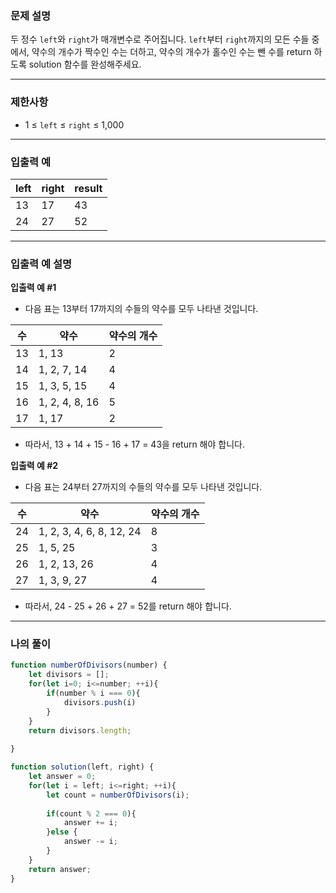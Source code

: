 ### **문제 설명**

두 정수 `left`와 `right`가 매개변수로 주어집니다. `left`부터 `right`까지의 모든 수들 중에서, 약수의 개수가 짝수인 수는 더하고, 약수의 개수가 홀수인 수는 뺀 수를 return 하도록 solution 함수를 완성해주세요.

---

### 제한사항

- 1 ≤ `left` ≤ `right` ≤ 1,000

---

### 입출력 예

| left | right | result |
| --- | --- | --- |
| 13 | 17 | 43 |
| 24 | 27 | 52 |

---

### 입출력 예 설명

**입출력 예 #1**

- 다음 표는 13부터 17까지의 수들의 약수를 모두 나타낸 것입니다.

| 수 | 약수 | 약수의 개수 |
| --- | --- | --- |
| 13 | 1, 13 | 2 |
| 14 | 1, 2, 7, 14 | 4 |
| 15 | 1, 3, 5, 15 | 4 |
| 16 | 1, 2, 4, 8, 16 | 5 |
| 17 | 1, 17 | 2 |
- 따라서, 13 + 14 + 15 - 16 + 17 = 43을 return 해야 합니다.

**입출력 예 #2**

- 다음 표는 24부터 27까지의 수들의 약수를 모두 나타낸 것입니다.

| 수 | 약수 | 약수의 개수 |
| --- | --- | --- |
| 24 | 1, 2, 3, 4, 6, 8, 12, 24 | 8 |
| 25 | 1, 5, 25 | 3 |
| 26 | 1, 2, 13, 26 | 4 |
| 27 | 1, 3, 9, 27 | 4 |
- 따라서, 24 - 25 + 26 + 27 = 52를 return 해야 합니다.

---

### 나의 풀이

```javascript
function numberOfDivisors(number) {
    let divisors = [];
    for(let i=0; i<=number; ++i){
        if(number % i === 0){
            divisors.push(i)
        }
    }
    return divisors.length;
    
}

function solution(left, right) {
    let answer = 0;
    for(let i = left; i<=right; ++i){
        let count = numberOfDivisors(i);
        
        if(count % 2 === 0){
            answer += i;
        }else {
            answer -= i;
        }
    }
    return answer;
}
```